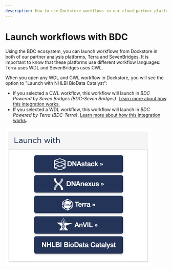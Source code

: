 ```yaml
---
description: How to use Dockstore workflows in our cloud partner platforms
---
```


# Launch workflows with BDC

Using the BDC ecosystem, you can launch workflows from Dockstore in both of our partner analysis platforms, Terra and SevenBridges. It is important to know that these platforms use different workflow languages: Terra uses WDL and SevenBridges uses CWL.&#x20;

When you open any WDL and CWL workflow in Dockstore, you will see the option to "Launch with NHLBI BioData Catalyst":&#x20;

* If you selected a CWL workflow, this workflow will launch in _BDC Powered by Seven Bridges (BDC-Seven Bridges)_. [Learn more about how this integration works.](https://sb-biodatacatalyst.readme.io/docs/import-a-dockstore-app)
* If you selected a WDL workflow, this workflow will launch in _BDC Powered by Terra (BDC-Terra)_. [Learn more about how this integration works](https://app.gitbook.com/@bdcatalyst/s/biodata-catalyst-documentation/~/drafts/-M40bCpA4OvGYZ_ueIsA/community-tools-and-integration/dockstore-integration-with-terra).

![Dockstore's Launch With button](<../../../.gitbook/assets/Launch With.png>)
